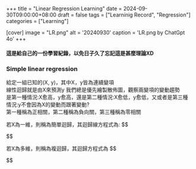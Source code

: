 +++
title = "Linear Regression Learning"
date = 2024-09-30T09:00:00+08:00
draft =  false
tags = ["Learninig Record", "Regression"]
categories = ["Learning"]

[cover]
    image =  "LR.png"
    alt = '20240930'
    caption = 'LR.png by ChatGpt 4o'
+++

#### 這是給自己的一份學習紀錄，以免日子久了忘記這是甚麼理論XD

### Simple linear regression

給定一組已知的(X, y)，其中X，y皆為連續變項  
線性迴歸就是由X來預測y
我們總是優先繪製散佈圖，觀察兩變項的變動趨勢  
是第一種情況:X愈高，y愈高，還是第二種情況:X愈低，y愈低，又或者是第三種情況:y不會因為X的變動而跟著變動?  
第一種稱為正相關，第二種稱為負向關，第三種稱為零相關  

若X為一維，則稱為簡單迴歸，其迴歸線方程式為:
$$

$$

若X為多維，則稱為複迴歸，其迴歸方程式為
$$

$$